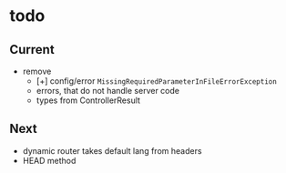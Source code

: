 # todo

## Current

- remove
  - [+] config/error `MissingRequiredParameterInFileErrorException`
  - errors, that do not handle server code
  - types from ControllerResult

## Next

- dynamic router takes default lang from headers  
- HEAD method

